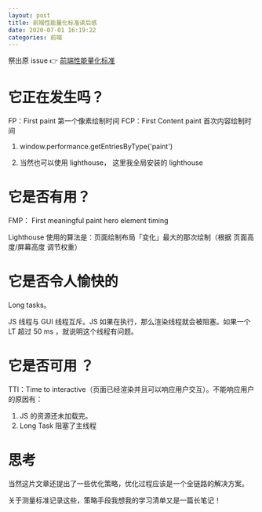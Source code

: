 ```yaml
---
layout: post
title: 前端性能量化标准读后感
date: 2020-07-01 16:19:22
categories: 前端
---
```


祭出原 issue 👉 [前端性能量化标准](https://github.com/frontend9/fe9-library/issues/7)

# 它正在发生吗？

<!-- more -->

FP：First paint 第一个像素绘制时间
FCP：First Content paint 首次内容绘制时间

1. window.performance.getEntriesByType('paint')

2. 当然也可以使用 lighthouse，
这里我全局安装的 lighthouse

# 它是否有用？

FMP： First meaningful paint
hero element timing

Lighthouse 使用的算法是：页面绘制布局「变化」最大的那次绘制（根据 页面高度/屏幕高度 调节权重）

# 它是否令人愉快的

Long tasks。

JS 线程与 GUI 线程互斥。JS 如果在执行，那么渲染线程就会被阻塞。如果一个 LT 超过 50 ms ，就说明这个线程有问题。

# 它是否可用 ？

TTI：Time to interactive（页面已经渲染并且可以响应用户交互）。不能响应用户的原因有：

1. JS 的资源还未加载完。
2. Long Task 阻塞了主线程

# 思考

当然这片文章还提出了一些优化策略，优化过程应该是一个全链路的解决方案。

关于测量标准记录这些，策略手段我想我的学习清单又是一篇长笔记！
